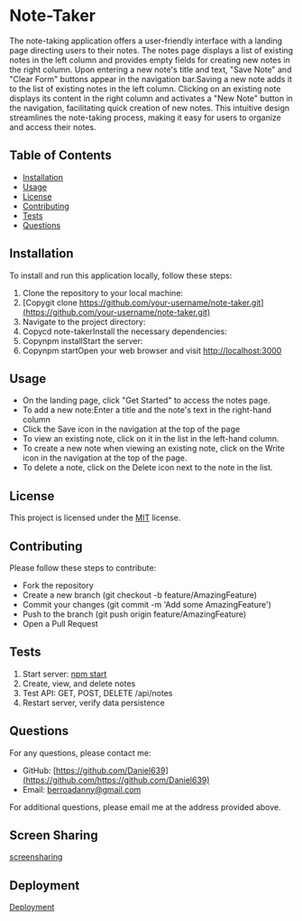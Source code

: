# Note-Taker

The note-taking application offers a user-friendly interface with a landing page directing users to their notes. The notes page displays a list of existing notes in the left column and provides empty fields for creating new notes in the right column. Upon entering a new note's title and text, "Save Note" and "Clear Form" buttons appear in the navigation bar.Saving a new note adds it to the list of existing notes in the left column. Clicking on an existing note displays its content in the right column and activates a "New Note" button in the navigation, facilitating quick creation of new notes. This intuitive design streamlines the note-taking process, making it easy for users to organize and access their notes.

## Table of Contents

- [Installation](#installation)
- [Usage](#usage)
- [License](#license)
- [Contributing](#contributing)
- [Tests](#tests)
- [Questions](#questions)

## Installation

To install and run this application locally, follow these steps:

1. Clone the repository to your local machine:
2. [Copygit clone https://github.com/your-username/note-taker.git](https://github.com/your-username/note-taker.git)
3. Navigate to the project directory:
4. Copycd note-takerInstall the necessary dependencies:
5. Copynpm installStart the server:
6. Copynpm startOpen your web browser and visit <http://localhost:3000>

## Usage

- On the landing page, click "Get Started" to access the notes page.
- To add a new note:Enter a title and the note's text in the right-hand column
- Click the Save icon in the navigation at the top of the page
- To view an existing note, click on it in the list in the left-hand column.
- To create a new note when viewing an existing note, click on the Write icon in the navigation at the top of the page.
- To delete a note, click on the Delete icon next to the note in the list.

## License

This project is licensed under the [MIT](https://opensource.org/licenses/MIT) license.

## Contributing

Please follow these steps to contribute:

- Fork the repository
- Create a new branch (git checkout -b feature/AmazingFeature)
- Commit your changes (git commit -m 'Add some AmazingFeature')
- Push to the branch (git push origin feature/AmazingFeature)
- Open a Pull Request

## Tests

1. Start server: [npm start](http://localhost:3000)
2. Create, view, and delete notes
3. Test API: GET, POST, DELETE /api/notes
4. Restart server, verify data persistence

## Questions

For any questions, please contact me:

- GitHub: [https://github.com/Daniel639](https://github.com/https://github.com/Daniel639)
- Email: <berroadanny@gmail.com>

For additional questions, please email me at the address provided above.

## Screen Sharing

[screensharing](https://youtu.be/NGaasBEhEUA)

## Deployment

[Deployment](https://daniel639.github.io/Note-Taker/)
